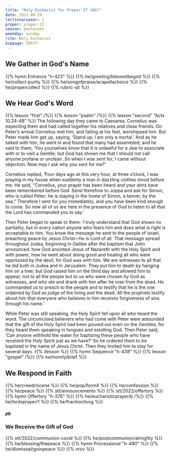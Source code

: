 ```yaml
---
title: "Holy Eucharist for Proper 17 (HS)"
date: 2022-08-28
lectionaryyear: c
proper: proper-17
season: pentecost
weekday: sunday
rite: Holy Eucharist
bcppage: 355ff.
---
```


## We Gather in God's Name
{{% hymn Entrance "h-423" %}}
{{% he/greeting/blessedbegod %}}
{{% he/collect-purity %}}
{{% he/songofpraise/acapellachoice %}}
{{% he/propercollect %}}
{{% rubric-sit %}}

## We Hear God's Word
{{% lesson "first" /%}}
{{% lesson "psalm" /%}}
{{% lesson "second" "Acts 10.24-48" %}}
The following day they came to Caesarea. Cornelius was expecting them and had called together his relatives and close friends. On Peter’s arrival Cornelius met him, and falling at his feet, worshipped him. But Peter made him get up, saying, ‘Stand up; I am only a mortal.’ And as he talked with him, he went in and found that many had assembled; and he said to them, ‘You yourselves know that it is unlawful for a Jew to associate with or to visit a Gentile; but God has shown me that I should not call anyone profane or unclean. So when I was sent for, I came without objection. Now may I ask why you sent for me?’

Cornelius replied, ‘Four days ago at this very hour, at three o’clock, I was praying in my house when suddenly a man in dazzling clothes stood before me. He said, “Cornelius, your prayer has been heard and your alms have been remembered before God. Send therefore to Joppa and ask for Simon, who is called Peter; he is staying in the home of Simon, a tanner, by the sea.” Therefore I sent for you immediately, and you have been kind enough to come. So now all of us are here in the presence of God to listen to all that the Lord has commanded you to say.’

Then Peter began to speak to them: ‘I truly understand that God shows no partiality, but in every nation anyone who fears him and does what is right is acceptable to him. You know the message he sent to the people of Israel, preaching peace by Jesus Christ—he is Lord of all. That message spread throughout Judea, beginning in Galilee after the baptism that John announced: how God anointed Jesus of Nazareth with the Holy Spirit and with power; how he went about doing good and healing all who were oppressed by the devil, for God was with him. We are witnesses to all that he did both in Judea and in Jerusalem. They put him to death by hanging him on a tree; but God raised him on the third day and allowed him to appear, not to all the people but to us who were chosen by God as witnesses, and who ate and drank with him after he rose from the dead. He commanded us to preach to the people and to testify that he is the one ordained by God as judge of the living and the dead. All the prophets testify about him that everyone who believes in him receives forgiveness of sins through his name.’

While Peter was still speaking, the Holy Spirit fell upon all who heard the word. The circumcised believers who had come with Peter were astounded that the gift of the Holy Spirit had been poured out even on the Gentiles, for they heard them speaking in tongues and extolling God. Then Peter said, ‘Can anyone withhold the water for baptizing these people who have received the Holy Spirit just as we have?’ So he ordered them to be baptized in the name of Jesus Christ. Then they invited him to stay for several days.
{{% /lesson %}}
{{% hymn Sequence "h-438" %}}
{{% lesson "gospel" /%}}
{{% he/homily/brief %}}

## We Respond in Faith
{{% he/creed/nicene %}}
{{% he/pop/form4 %}}
{{% he/confession %}}
{{% he/peace %}}
{{% stt/announcements %}}
{{% stt/2022/offertory %}}
{{% hymn Offertory "h-376" %}}
{{% he/eucharisticprayer/b /%}}
{{% he/lordsprayer/1 %}}
{{% he/fraction/long %}}

##### pb
### We Receive the Gift of God
{{% stt/2022/communion-covid %}}
{{% he/postcommunion/almighty %}}
{{% he/blessing/thepeace %}}
{{% hymn Processional "h-490" %}}
{{% he/dismissal/goinpeace %}}
{{% nrsv %}}

